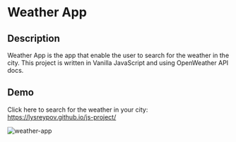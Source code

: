 # Weather App
## Description
Weather App is the app that enable the user to search for the weather in the city. This project is written in Vanilla JavaScript and using OpenWeather API docs.
## Demo
Click here to search for the weather in your city: https://lysreypov.github.io/js-project/

![weather-app](https://github.com/lysreypov/js-project/assets/59767158/9d867ff6-afb7-4450-b428-945bdf13ec4c)
